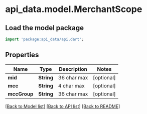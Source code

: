 # api_data.model.MerchantScope

## Load the model package
```dart
import 'package:api_data/api.dart';
```

## Properties
Name | Type | Description | Notes
------------ | ------------- | ------------- | -------------
**mid** | **String** | 36 char max | [optional] 
**mcc** | **String** | 4 char max | [optional] 
**mccGroup** | **String** | 36 char max | [optional] 

[[Back to Model list]](../README.md#documentation-for-models) [[Back to API list]](../README.md#documentation-for-api-endpoints) [[Back to README]](../README.md)


